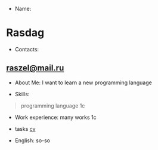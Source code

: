 * Name:
# Rasdag

* Сontacts:
## raszel@mail.ru

* About Me:
I want to learn a new programming language

* Skills:
> programming language 1с

* Work experience:
many works 1c

* tasks
[cv](https://github.com/Rasdag0/rsschool-cv/blob/gh-pages/cv.md)

* English:
so-so




